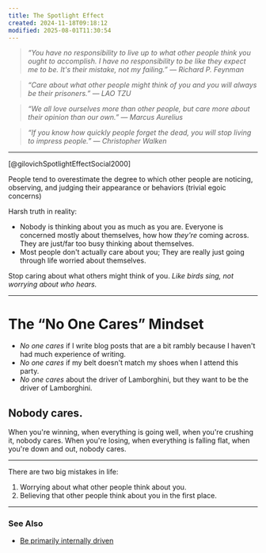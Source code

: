 ```yaml
---
title: The Spotlight Effect
created: 2024-11-18T09:18:12
modified: 2025-08-01T11:30:54
---
```


> _“You have no responsibility to live up to what other people think you ought to accomplish. I have no responsibility to be like they expect me to be. It's their mistake, not my failing.” — Richard P. Feynman_

> _“Care about what other people might think of you and you will always be their prisoners.” — LAO TZU_

> _“We all love ourselves more than other people, but care more about their opinion than our own.” — Marcus Aurelius_

> _“If you know how quickly people forget the dead, you will stop living to impress people.” — Christopher Walken_

---

[@gilovichSpotlightEffectSocial2000]

People tend to overestimate the degree to which other people are noticing, observing, and judging their appearance or behaviors (trivial egoic concerns)

Harsh truth in reality:

* Nobody is thinking about you as much as you are. Everyone is concerned mostly about themselves, how how _they're_ coming across. They are just/far too busy thinking about themselves.
* Most people don't actually care about you; They are really just going through life worried about themselves.

Stop caring about what others might think of you. _Like birds sing, not worrying about who hears._

---

# The “No One Cares” Mindset

* _No one cares_ if I write blog posts that are a bit rambly because I haven't had much experience of writing.
* _No one cares_ if my belt doesn't match my shoes when I attend this party.
* _No one cares_ about the driver of Lamborghini, but they want to be the driver of Lamborghini.

## Nobody cares.

When you're winning, when everything is going well, when you're crushing it, nobody cares. When you're losing, when everything is falling flat, when you're down and out, nobody cares.

---

There are two big mistakes in life:

1. Worrying about what other people think about you.
2. Believing that other people think about you in the first place.

---

### See Also

* [Be primarily internally driven](be-primarily-internally-driven-with-intrinsic-motivation.md)
